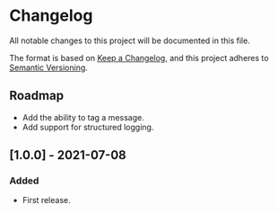 # Changelog

All notable changes to this project will be documented in this file.

The format is based on [Keep a Changelog](https://keepachangelog.com/en/1.0.0/),
and this project adheres to [Semantic Versioning](https://semver.org/spec/v2.0.0.html).

## Roadmap

- Add the ability to tag a message.
- Add support for structured logging.

## [1.0.0] - 2021-07-08
### Added
- First release.
